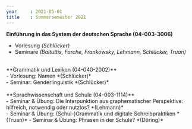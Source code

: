 ```yaml
---
year     : 2021-05-01
title    : Sommersemester 2021
---
```


**Einführung in das System der deutschen Sprache (04-003-3006)** <br>
- Vorlesung *(Schlücker)* <br>
- Seminare *(Baltuttis, Forche, Frankowsky, Lehmann, Schlücker, Truan)*

<br>
**Grammatik und Lexikon (04-040-2002)**  <br>
- Vorlesung: Namen *(Schlücker)* <br> 
- Seminar: Genderlinguistik *(Schlücker)* <br>

<br>
**Sprachwissenschaft und Schule (04-003-1114)** <br>
- Seminar & Übung: Die Interpunktion aus graphematischer Perspektive: hilfreich, notwendig oder nutzlos? *(Lehmann)* <br>
- Seminar & Übung: (Schul-)Grammatik und digitale Schreibpraktiken *(Truan)*
- Seminar & Übung: Phrasen in der Schule? *(Döring)*

<br>

 